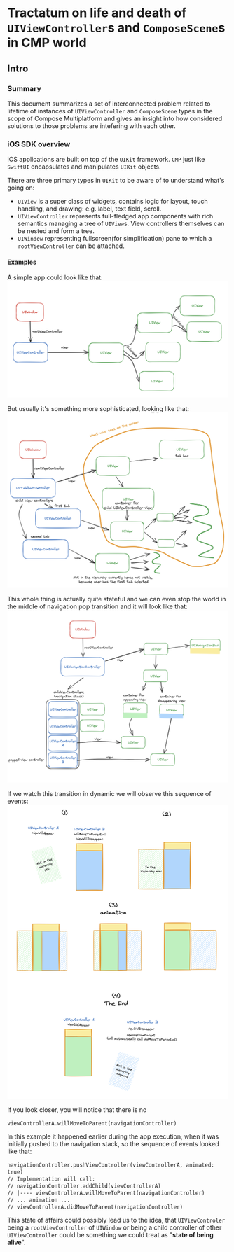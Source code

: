 # Tractatum on life and death of `UIViewController`s and `ComposeScene`s in CMP world

## Intro

### Summary

This document summarizes a set of interconnected problem related to lifetime of instances
of `UIViewController` and `ComposeScene` types in the scope of Compose Multiplatform and gives an
insight into how considered solutions to those problems are intefering with each other.

### iOS SDK overview

iOS applications are built on top of the `UIKit` framework. `CMP` just like `SwiftUI` encapsulates
and
manipulates `UIKit` objects.

There are three primary types in `UIKit` to be aware of to understand what's going on:

* `UIView` is a super class of widgets, contains logic for layout, touch handling, and drawing: e.g.
  label, text field, scroll.
* `UIViewController` represents full-fledged app components with rich semantics managing a tree
  of `UIView`s. View controllers themselves can be nested and form a tree.
* `UIWindow` representing fullscreen(for simplification) pane to which a `rootViewController` can be
  attached.

#### Examples

A simple app could look like that:
![Simple UIKit hierarchy](images/simple_uiapplication.png)

But usually it's something more sophisticated, looking like that:
![UIKit hierarchy with tab bar](images/tabbar_uiapplication.png)

This whole thing is actually quite stateful and we can even stop the world in the middle of
navigation pop transition and it will look like that:
![UIKit hierarchy with navigation controller in the middle of pop transition](images/uiapplication_during_pop.png)

If we watch this transition in dynamic we will observe this sequence of events:
![Navigation transition events sequence breakdown](images/navigation_transition_details.png)

If you look closer, you will notice that there is no

```
viewControllerA.willMoveToParent(navigationController)
```

In this example it happened earlier during the app execution, when it was initially
pushed to the navigation stack, so the sequence of events looked like that:
```
navigationController.pushViewController(viewControllerA, animated: true)
// Implementation will call: 
// navigationController.addChild(viewControllerA)
// |---- viewControllerA.willMoveToParent(navigationController)
// ... animation ...
// viewControllerA.didMoveToParent(navigationController)
```

This state of affairs could possibly lead us to the idea, that `UIViewControler` being a `rootViewController` of `UIWindow` or being a child controller of other `UIViewController` could be something we could treat as "__state of being alive__".

